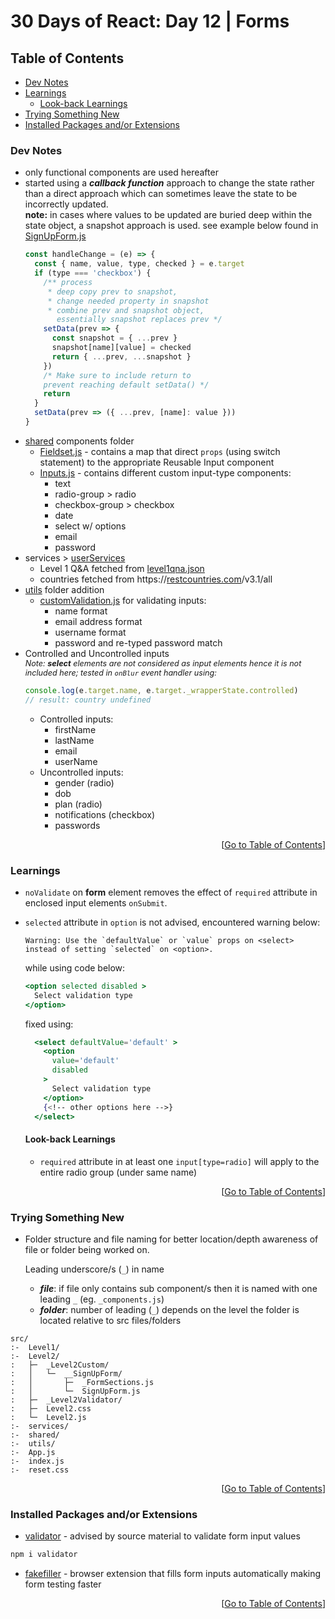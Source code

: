 <!-- omit in toc -->
# 30 Days of React: Day 12 | Forms

<!-- omit in toc -->
## Table of Contents
- [Dev Notes](#dev-notes)
- [Learnings](#learnings)
  - [Look-back Learnings](#look-back-learnings)
- [Trying Something New](#trying-something-new)
- [Installed Packages and/or Extensions](#installed-packages-andor-extensions)

### Dev Notes
* only functional components are used hereafter
* started using a ***callback function*** approach to change the state rather than a direct approach which can sometimes leave the state to be incorrectly updated. <br/>**note:** in cases where values to be updated are buried deep within the state object, a snapshot approach is used. see example below found in [SignUpForm.js](./src//Level2/_Level2Custom/__SignUpForm/SignUpForm.js)
  ```javascript
  const handleChange = (e) => {
    const { name, value, type, checked } = e.target
    if (type === 'checkbox') {
      /** process
       * deep copy prev to snapshot,
       * change needed property in snapshot
       * combine prev and snapshot object,
         essentially snapshot replaces prev */
      setData(prev => {
        const snapshot = { ...prev }
        snapshot[name][value] = checked
        return { ...prev, ...snapshot }
      })
      /* Make sure to include return to
      prevent reaching default setData() */
      return
    }
    setData(prev => ({ ...prev, [name]: value }))
  }
  ```
* [shared](./src/shared/) components folder
  * [Fieldset.js](./src/shared/Fieldset.js) - contains a map that direct `props` (using switch statement) to the appropriate Reusable Input component
  * [Inputs.js](./src/shared/Inputs.js) - contains different custom input-type components:
    * text
    * radio-group > radio
    * checkbox-group > checkbox
    * date
    * select w/ options
    * email
    * password
* services > [userServices](./src/services/userServices.js)
  * Level 1 Q&A fetched from [level1qna.json](./public/data/level1qna.json)
  * countries fetched from https://[restcountries.com](https://restcountries.com)/v3.1/all
* [utils](./src/utils/) folder addition
  * [customValidation.js](./src/utils/customValidation.js) for validating inputs:
    * name format
    * email address format
    * username format
    * password and re-typed password match
* Controlled and Uncontrolled inputs <br/>
  <small style="font-size: 0.9em; font-style: italic;">
  Note: <em style="font-weight: bold;">select</em> elements are not considered as input elements hence it is not included here; tested in `onBlur` event handler using:
  </small>
  ```javascript
  console.log(e.target.name, e.target._wrapperState.controlled)
  // result: country undefined
  ```
  * Controlled inputs:
    * firstName
    * lastName
    * email
    * userName
  * Uncontrolled inputs:
    * gender (radio)
    * dob
    * plan (radio)
    * notifications (checkbox)
    * passwords

<div align="right">[<a href="#table-of-contents">Go to Table of Contents</a>]</div>

### Learnings
* `noValidate` on **form** element removes the effect of `required` attribute in enclosed input elements `onSubmit`.
* `selected` attribute in `option` is not advised, encountered warning below:
  ```console
  Warning: Use the `defaultValue` or `value` props on <select> instead of setting `selected` on <option>.
  ```
  while using code below:
  ```jsx
  <option selected disabled >
    Select validation type
  </option>
  ```
  fixed using:
  ```jsx
    <select defaultValue='default' >
      <option
        value='default'
        disabled
      >
        Select validation type
      </option>
      {<!-- other options here -->}
    </select>
  ```

  #### Look-back Learnings
  * `required` attribute in at least one `input[type=radio]` will apply to the entire radio group (under same name)

<div align="right">[<a href="#table-of-contents">Go to Table of Contents</a>]</div>

### Trying Something New
* Folder structure and file naming for better location/depth awareness of file or folder being worked on.

  Leading underscore/s (`_`) in name
  * ***file***: if file only contains sub component/s then it is named with one leading `_` (eg. `_components.js`)
  * ***folder***: number of leading (`_`) depends on the level the folder is located relative to src files/folders

```
src/
:-  Level1/
:-  Level2/
:   ├─  _Level2Custom/
:   │   └─  __SignUpForm/
:   │       ├─  _FormSections.js
:   │       └─  SignUpForm.js
:   ├─  _Level2Validator/
:   ├─  Level2.css
:   └─  Level2.js
:-  services/
:-  shared/
:-  utils/
:-  App.js
:-  index.js
:-  reset.css
```

<div align="right">[<a href="#table-of-contents">Go to Table of Contents</a>]</div>

### Installed Packages and/or Extensions
* [validator](https://github.com/validatorjs/validator.js#validators) -  advised by source material to validate form input values
```bash
npm i validator
```
* [fakefiller](https://fakefiller.com/) - browser extension that fills form inputs automatically making form testing faster

<div align="right">[<a href="#table-of-contents">Go to Table of Contents</a>]</div>
